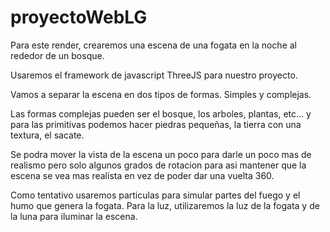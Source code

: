 # proyectoWebLG

Para este render, crearemos una escena de una fogata en la noche al rededor de un bosque.

Usaremos el framework de javascript ThreeJS para nuestro proyecto.

Vamos a separar la escena en dos tipos de formas. Simples y complejas.

Las formas complejas pueden ser el bosque, los arboles, plantas, etc... y para las primitivas podemos hacer piedras pequeñas, la tierra con una textura, el sacate.

Se podra mover la vista de la escena un poco para darle un poco mas de realismo pero solo algunos grados de rotacion para asi mantener que la escena se vea mas realista en vez de poder dar una vuelta 360.

Como tentativo usaremos particulas para simular partes del fuego y el humo que genera la fogata. Para la luz, utilizaremos la luz de la fogata y de la luna para iluminar la escena.
